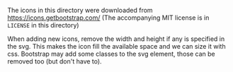 The icons in this directory were downloaded from https://icons.getbootstrap.com/
(The accompanying MIT license is in `LICENSE` in this directory)

When adding new icons, remove the width and height if any is specified in the
svg. This makes the icon fill the available space and we can size it with css.
Bootstrap may add some classes to the svg element, those can be removed too (but
don't have to).
